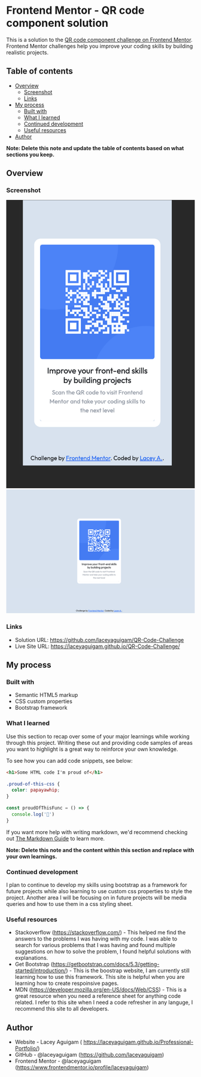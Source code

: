 # Frontend Mentor - QR code component solution

This is a solution to the [QR code component challenge on Frontend Mentor](https://www.frontendmentor.io/challenges/qr-code-component-iux_sIO_H). Frontend Mentor challenges help you improve your coding skills by building realistic projects. 

## Table of contents

- [Overview](#overview)
  - [Screenshot](#screenshot)
  - [Links](#links)
- [My process](#my-process)
  - [Built with](#built-with)
  - [What I learned](#what-i-learned)
  - [Continued development](#continued-development)
  - [Useful resources](#useful-resources)
- [Author](#author)


**Note: Delete this note and update the table of contents based on what sections you keep.**

## Overview

### Screenshot

![](./images/mobile.png)
![](./images/desktop.png)



### Links

- Solution URL:  https://github.com/laceyaguigam/QR-Code-Challenge
- Live Site URL: https://laceyaguigam.github.io/QR-Code-Challenge/

## My process

### Built with

- Semantic HTML5 markup
- CSS custom properties
- Bootstrap framework



### What I learned

Use this section to recap over some of your major learnings while working through this project. Writing these out and providing code samples of areas you want to highlight is a great way to reinforce your own knowledge.

To see how you can add code snippets, see below:

```html
<h1>Some HTML code I'm proud of</h1>
```
```css
.proud-of-this-css {
  color: papayawhip;
}
```
```js
const proudOfThisFunc = () => {
  console.log('🎉')
}
```

If you want more help with writing markdown, we'd recommend checking out [The Markdown Guide](https://www.markdownguide.org/) to learn more.

**Note: Delete this note and the content within this section and replace with your own learnings.**

### Continued development

I plan to continue to develop my skills using bootstrap as a framework for future projects while also learning to use custom css properties to style the project. Another area I will be focusing on in future projects will be media queries and how to use them in a css styling sheet. 


### Useful resources

- Stackoverflow (https://stackoverflow.com/) - This helped me find the answers to the problems I was having with my code. I was able to search for various problems that I was having and found multiple suggestions on how to solve the problem, I found helpful solutions with explanations.
- Get Bootstrap (https://getbootstrap.com/docs/5.3/getting-started/introduction/) - This is the boostrap website, I am currently still learning how to use this framework. This site is helpful when you are learning how to create respoinsive pages.
- MDN (https://developer.mozilla.org/en-US/docs/Web/CSS) - This is a great resource when you need a reference sheet for anything code related. I refer to this site when I need a code refresher in any languge, I recommend this site to all developers.



## Author

- Website - Lacey Aguigam ( https://laceyaguigam.github.io/Professional-Portfolio/)
- GitHub - @laceyaguigam (https://github.com/laceyaguigam)
- Frontend Mentor - @laceyaguigam (https://www.frontendmentor.io/profile/laceyaguigam)




